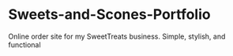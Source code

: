 # Sweets-and-Scones-Portfolio
Online order site for my SweetTreats business. Simple, stylish, and functional
